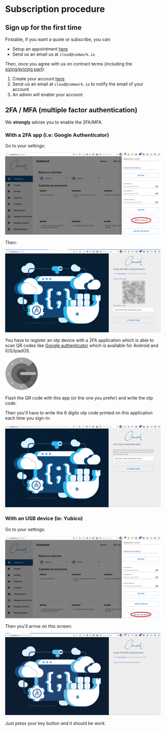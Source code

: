 # Subscription procedure

## Sign up for the first time

Firstable, if you want a quote or subscribe, you can:
* Setup an appointment [here](https://calendly.com/idriss-neumann/intro-comwork-cloud)
* Send us an email us at `cloud@comwork.io`

Then, once you agree with us on contract terms (including the [sizing/pricing part](./sizing_pricing.md)):

1. Create your account [here](https://cloud.comwork.io/signup)
2. Send-us an email at `cloud@comwork.io` to notify the email of your account
3. An admin will enable your account

## 2FA / MFA (multiple factor authentication)

We **strongly** advise you to enable the 2FA/MFA.

### With a 2FA app (i.e: Google Authenticator)

Go to your settings:

![enable_2fa_app](./img/enable_2fa_app.png)

Then:

![qr_2fa](./img/qr_2fa.png)

You have to register an otp device with a 2FA application which is able to scan QR codes like [Google authenticator](https://play.google.com/store/apps/details?id=com.google.android.apps.authenticator2) which is available for Android and IOS/IpadOS.

![authenticator](./img/authenticator.png)

Flash the QR code with this app (or the one you prefer) and write the otp code.

Then you'll have to write the 6 digits otp code printed on this application each time you sign-in:

![2fa_code](./img/2fa_code.png)

### With an USB device (ie: Yubico)

Go to your settings:

![enable_2fa_usb_device](./img/enable_2fa_usb_device.png)

Then you'll arrive on this screen:

![2fa_usb_device](./img/2fa_usb_device.png)

Just press your key button and it should be work.
